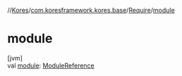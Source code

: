 //[Kores](../../../index.md)/[com.koresframework.kores.base](../index.md)/[Require](index.md)/[module](module.md)

# module

[jvm]\
val [module](module.md): [ModuleReference](../-module-reference/index.md)
